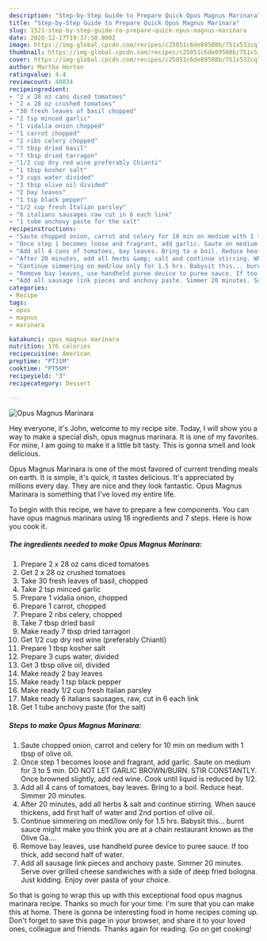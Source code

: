 ```yaml
---
description: "Step-by-Step Guide to Prepare Quick Opus Magnus Marinara"
title: "Step-by-Step Guide to Prepare Quick Opus Magnus Marinara"
slug: 1521-step-by-step-guide-to-prepare-quick-opus-magnus-marinara
date: 2020-12-17T19:37:50.800Z
image: https://img-global.cpcdn.com/recipes/c25051c6de89508b/751x532cq70/opus-magnus-marinara-recipe-main-photo.jpg
thumbnail: https://img-global.cpcdn.com/recipes/c25051c6de89508b/751x532cq70/opus-magnus-marinara-recipe-main-photo.jpg
cover: https://img-global.cpcdn.com/recipes/c25051c6de89508b/751x532cq70/opus-magnus-marinara-recipe-main-photo.jpg
author: Martha Horton
ratingvalue: 4.4
reviewcount: 40834
recipeingredient:
- "2 x 28 oz cans diced tomatoes"
- "2 x 28 oz crushed tomatoes"
- "30 fresh leaves of basil chopped"
- "2 tsp minced garlic"
- "1 vidalia onion chopped"
- "1 carrot chopped"
- "2 ribs celery chopped"
- "7 tbsp dried basil"
- "7 tbsp dried tarragon"
- "1/2 cup dry red wine preferably Chianti"
- "1 tbsp kosher salt"
- "3 cups water divided"
- "3 tbsp olive oil divided"
- "2 bay leaves"
- "1 tsp black pepper"
- "1/2 cup fresh Italian parsley"
- "6 italians sausages raw cut in 6 each link"
- "1 tube anchovy paste for the salt"
recipeinstructions:
- "Saute chopped onion, carrot and celery for 10 min on medium with 1 tbsp of olive oil."
- "Once step 1 becomes loose and fragrant, add garlic. Saute on medium for 3 to 5 min. DO NOT LET GARLIC BROWN/BURN. STIR CONSTANTLY. Once browned slightly, add red wine. Cook until liquid is reduced by 1/2."
- "Add all 4 cans of tomatoes, bay leaves. Bring to a boil. Reduce heat. Simmer 20 minutes."
- "After 20 minutes, add all herbs &amp; salt and continue stirring. When sauce thickens, add first half of water and 2nd portion of olive oil."
- "Continue simmering on med/low only for 1.5 hrs. Babysit this... burnt sauce might make you think you are at a chain restaurant known as the Olive Ga...."
- "Remove bay leaves, use handheld puree device to puree sauce. If too thick, add second half of water."
- "Add all sausage link pieces and anchovy paste. Simmer 20 minutes. Serve over grilled cheese sandwiches with a side of deep fried bologna. Just kidding. Enjoy over pasta of your choice."
categories:
- Recipe
tags:
- opus
- magnus
- marinara

katakunci: opus magnus marinara 
nutrition: 176 calories
recipecuisine: American
preptime: "PT31M"
cooktime: "PT56M"
recipeyield: "3"
recipecategory: Dessert

---
```



![Opus Magnus Marinara](https://img-global.cpcdn.com/recipes/c25051c6de89508b/751x532cq70/opus-magnus-marinara-recipe-main-photo.jpg)

Hey everyone, it's John, welcome to my recipe site. Today, I will show you a way to make a special dish, opus magnus marinara. It is one of my favorites. For mine, I am going to make it a little bit tasty. This is gonna smell and look delicious.

Opus Magnus Marinara is one of the most favored of current trending meals on earth. It is simple, it's quick, it tastes delicious. It's appreciated by millions every day. They are nice and they look fantastic. Opus Magnus Marinara is something that I've loved my entire life.




To begin with this recipe, we have to prepare a few components. You can have opus magnus marinara using 18 ingredients and 7 steps. Here is how you cook it.

<!--inarticleads1-->

##### The ingredients needed to make Opus Magnus Marinara:

1. Prepare 2 x 28 oz cans diced tomatoes
1. Get 2 x 28 oz crushed tomatoes
1. Take 30 fresh leaves of basil, chopped
1. Take 2 tsp minced garlic
1. Prepare 1 vidalia onion, chopped
1. Prepare 1 carrot, chopped
1. Prepare 2 ribs celery, chopped
1. Take 7 tbsp dried basil
1. Make ready 7 tbsp dried tarragon
1. Get 1/2 cup dry red wine (preferably Chianti)
1. Prepare 1 tbsp kosher salt
1. Prepare 3 cups water, divided
1. Get 3 tbsp olive oil, divided
1. Make ready 2 bay leaves
1. Make ready 1 tsp black pepper
1. Make ready 1/2 cup fresh Italian parsley
1. Make ready 6 italians sausages, raw, cut in 6 each link
1. Get 1 tube anchovy paste (for the salt)




<!--inarticleads2-->

##### Steps to make Opus Magnus Marinara:

1. Saute chopped onion, carrot and celery for 10 min on medium with 1 tbsp of olive oil.
1. Once step 1 becomes loose and fragrant, add garlic. Saute on medium for 3 to 5 min. DO NOT LET GARLIC BROWN/BURN. STIR CONSTANTLY. Once browned slightly, add red wine. Cook until liquid is reduced by 1/2.
1. Add all 4 cans of tomatoes, bay leaves. Bring to a boil. Reduce heat. Simmer 20 minutes.
1. After 20 minutes, add all herbs &amp; salt and continue stirring. When sauce thickens, add first half of water and 2nd portion of olive oil.
1. Continue simmering on med/low only for 1.5 hrs. Babysit this... burnt sauce might make you think you are at a chain restaurant known as the Olive Ga....
1. Remove bay leaves, use handheld puree device to puree sauce. If too thick, add second half of water.
1. Add all sausage link pieces and anchovy paste. Simmer 20 minutes. Serve over grilled cheese sandwiches with a side of deep fried bologna. Just kidding. Enjoy over pasta of your choice.




So that is going to wrap this up with this exceptional food opus magnus marinara recipe. Thanks so much for your time. I'm sure that you can make this at home. There is gonna be interesting food in home recipes coming up. Don't forget to save this page in your browser, and share it to your loved ones, colleague and friends. Thanks again for reading. Go on get cooking!
